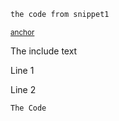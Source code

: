<!-- snippet: snippet1 -->
<a id='snippet-snippet1'></a>
```cs
the code from snippet1
```
<sup><a href='#snippet-snippet1' title='Navigate to start of snippet `snippet1`'>anchor</a></sup>
<!-- endSnippet -->

The include text <!-- singleLineInclude: fileToInclude.txt. path: /fileToInclude.txt -->

Line 1 <!-- include: multiLineFileToInclude.txt. path: /multiLineFileToInclude.txt -->

Line 2 <!-- endInclude -->

<!-- include: includeWithCode.txt. path: /includeWithCode.txt -->
```
The Code
```
<!-- endInclude -->
